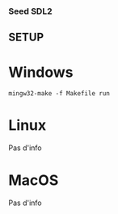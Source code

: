 ### Seed SDL2 
## SETUP
# Windows
```
mingw32-make -f Makefile run
```
# Linux
Pas d'info
# MacOS
Pas d'info
